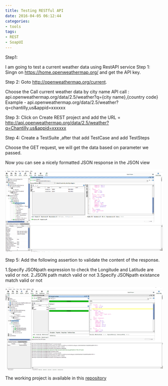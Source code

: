 ```yaml
---
title: Testing RESTful API
date: 2016-04-05 06:12:44
categories:
- tools
tags:
- REST
- SoapUI
---
```

Step1:

I am going to test a current weather data using RestAPI service
Step 1: Singn on https://home.openweathermap.org/ and get the API key.

Step 2: Goto http://openweathermap.org/current.

 Choose the Call current weather data by city name
         API call : api.openweathermap.org/data/2.5/weather?q={city name},{country code}
        Example - api.openweathermap.org/data/2.5/weather?q=chantilly,us&appid=xxxxxx
         
Step 3: Click on Create REST project and add the URL = http://api.openweathermap.org/data/2.5/weather?q=Chantilly,us&appid=xxxxxx

Step 4: Create a TestSuite ,after that add TestCase and add TestSteps 
 
Choose the GET request, we will get the  data based on parameter we passed.

Now you can see a nicely formatted JSON response in the JSON view 

![](../downloads/weather/3.png)

Step 5: Add the following assertion to validate the content of the response.

1.Specify JSONpath expression to check the Longitude and Latitude are valid or not.
2.JSON path match valid or not
3.Specify JSONpath existance match valid or not

![](../downloads/weather/4.png)
        
The working project is available in this [repository](https://github.com/manjupaul/soapui_weatherapp) 
        

 

